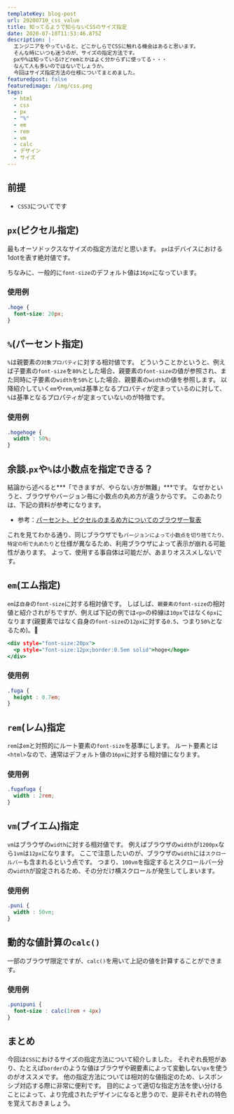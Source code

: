 ```yaml
---
templateKey: blog-post
url: 20200710_css_value
title: 知ってるようで知らないCSSのサイズ指定
date: 2020-07-10T11:53:46.875Z
description: |-
  エンジニアをやっていると、どこかしらでCSSに触れる機会はあると思います。
  そんな時にいつも迷うのが、サイズの指定方法です。
  pxや%は知っているけどremとかはよく分からずに使ってる・・・
  なんて人も多いのではないでしょうか。
  今回はサイズ指定方法の仕様についてまとめました。
featuredpost: false
featuredimage: /img/css.png
tags:
  - html
  - css
  - px
  - "%"
  - em
  - rem
  - vm
  - calc
  - デザイン
  - サイズ
---
```

## 前提
- `CSS3`についてです

## `px`(ピクセル指定)
最もオーソドックスなサイズの指定方法だと思います。
`px`はデバイスにおける1dotを表す絶対値です。

ちなみに、一般的に`font-size`のデフォルト値は`16px`になっています。

### 使用例

```css:title=sample.css
.hoge {
  font-size: 20px;
}
```

## `%`(パーセント指定)
`%`は親要素の`対象プロパティ`に対する相対値です。
どういうことかというと、例えば子要素の`font-size`を`80%`とした場合、親要素の`font-size`の値が参照され、また同時に子要素の`width`を`50%`とした場合、親要素の`width`の値を参照します。
以降紹介していく`em`や`rem`,`vm`は基準となるプロパティが定まっているのに対して、`%`は基準となるプロパティが定まっていないのが特徴です。

### 使用例

```css:title=sample.css
.hogehoge {
  width : 50%;
}
```

## 余談.`px`や`%`は小数点を指定できる？
結論から述べると***「できますが、やらない方が無難」***です。
なぜかというと、ブラウザやバージョン毎に小数点の丸め方が違うからです。
このあたりは、下記の資料が参考になります。

- 参考：[パーセント、ピクセルのまるめ方についてのブラウザ一覧表](https://codepen.io/moonglows76/pen/yyYrBZ/?__cf_chl_jschl_tk__=118e583d2c47a713b18942084d1b88655bf960f1-1594382612-0-ATpt5YCFtMMt8wUerW8_dGhMdFLBIJWGikeQeGtxXsGg7a0mOQW_lxVUxKSmpZhbPHHoV5OQpY8WGRwy6ukZhIpANsgmkqRijIufl_gRvwx3bwZQwv8sf65pOSKH1uEVFr6PXS1RaOMAWxAJOPM6mO4OojK265WjevWEKvkFLKcEfpAkRrGqChipONjUW4BwZ4PreS1Vc8Y4TUamE_GWgMxsbuXXRDZp1CeuToOW9jdCH7jS6L0YTYMF2oyNqZdUAzngiK_ln_Y23i3tYgbYMbxu93Izvun8asQIapgFGVweEFogYvmS2tNAa2n9OC4MWjl9p8fQtqtqaZISLHm_YBrVHAgzuuAUkKUlcszTcw6I)

これを見てわかる通り、同じブラウザでも`バージョンによって小数点を切り捨てたり、特定の桁で丸めたり`と仕様が異なるため、利用ブラウザによって表示が崩れる可能性があります。
よって、使用する事自体は可能だが、あまりオススメしないです。

## `em`(エム指定)
`em`は`自身`の`font-size`に対する相対値です。
しばしば、`親要素のfont-size`の相対値と紹介されがちですが、例えば下記の例では`<p>`の枠線は`10px`ではなく`6px`になります(親要素ではなく自身の`font-size`の`12px`に対する`0.5`、つまり`50%`となるため)。

```html:title=sample.html
<div style="font-size:20px">
  <p style="font-size:12px;border:0.5em solid">hoge</hoge>
</div>
```

### 使用例

```css:title=sample.css
.fuga {
  height : 0.7em;
}
```

## `rem`(レム)指定
`rem`は`em`と対照的にルート要素の`font-size`を基準にします。
ルート要素とは`<html>`なので、通常はデフォルト値の`16px`に対する相対値になります。

### 使用例

```css:title=sample.css
.fugafuga {
  width : 2rem;
}
```

## `vm`(ブイエム)指定
`vm`はブラウザの`width`に対する相対値です。
例えばブラウザの`width`が`1200px`なら`1vm`は`12px`になります。
ここで注意したいのが、ブラウザの`width`には`スクロールバー`も含まれるという点です。
つまり、`100vm`を指定するとスクロールバー分の`width`が設定されるため、その分だけ横スクロールが発生してしまいます。

### 使用例

```css:title=sample.css
.puni {
  width : 50vm;
}
```

## 動的な値計算の`calc()`
一部のブラウザ限定ですが、`calc()`を用いて上記の値を計算することができます。

### 使用例

```css:title=sample.css
.punipuni {
  font-size : calc(1rem + 4px)
}
```

## まとめ
今回は`CSS`におけるサイズの指定方法について紹介しました。
それぞれ長短があり、たとえば`border`のような値はブラウザや親要素によって変動しない`px`を使うのがオススメです。
他の指定方法については相対的な値指定のため、レスポンシブ対応する際に非常に便利です。
目的によって適切な指定方法を使い分けることによって、より完成されたデザインになると思うので、是非それぞれの特色を覚えておきましょう。